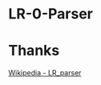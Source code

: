 # LR-0-Parser

# Thanks

[Wikipedia - LR_parser](https://en.wikipedia.org/wiki/LR_parser#Finding_the_reachable_item_sets_and_the_transitions_between_them)